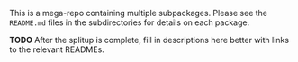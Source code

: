 This is a mega-repo containing multiple subpackages. Please see the `README.md`
files in the subdirectories for details on each package.

**TODO** After the splitup is complete, fill in descriptions here better with
links to the relevant READMEs.
